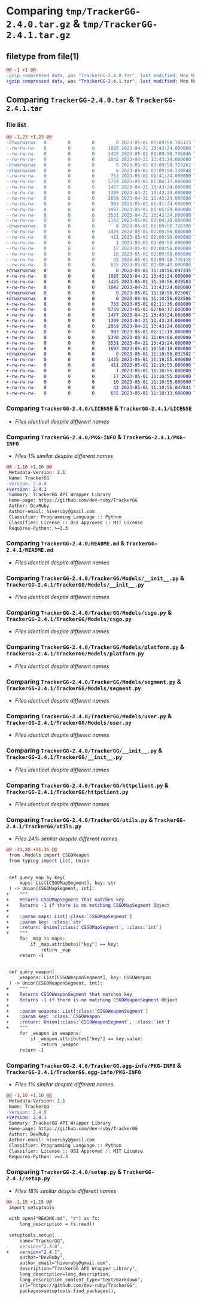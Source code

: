 # Comparing `tmp/TrackerGG-2.4.0.tar.gz` & `tmp/TrackerGG-2.4.1.tar.gz`

## filetype from file(1)

```diff
@@ -1 +1 @@
-gzip compressed data, was "TrackerGG-2.4.0.tar", last modified: Mon May  1 02:09:58 2023, max compression
+gzip compressed data, was "TrackerGG-2.4.1.tar", last modified: Mon May  1 11:10:56 2023, max compression
```

## Comparing `TrackerGG-2.4.0.tar` & `TrackerGG-2.4.1.tar`

### file list

```diff
@@ -1,23 +1,23 @@
-drwxrwxrwx   0        0        0        0 2023-05-01 02:09:58.745123 TrackerGG-2.4.0/
--rw-rw-rw-   0        0        0     1085 2023-04-21 13:43:24.000000 TrackerGG-2.4.0/LICENSE
--rw-rw-rw-   0        0        0     1425 2023-05-01 02:09:58.736846 TrackerGG-2.4.0/PKG-INFO
--rw-rw-rw-   0        0        0     1042 2023-04-21 13:43:24.000000 TrackerGG-2.4.0/README.md
-drwxrwxrwx   0        0        0        0 2023-05-01 02:09:58.720262 TrackerGG-2.4.0/TrackerGG/
-drwxrwxrwx   0        0        0        0 2023-05-01 02:09:58.734848 TrackerGG-2.4.0/TrackerGG/Models/
--rw-rw-rw-   0        0        0      753 2023-05-01 01:41:24.000000 TrackerGG-2.4.0/TrackerGG/Models/__init__.py
--rw-rw-rw-   0        0        0     5759 2023-05-01 02:04:17.000000 TrackerGG-2.4.0/TrackerGG/Models/csgo.py
--rw-rw-rw-   0        0        0     1477 2023-04-21 13:43:24.000000 TrackerGG-2.4.0/TrackerGG/Models/platform.py
--rw-rw-rw-   0        0        0     1399 2023-04-21 13:43:24.000000 TrackerGG-2.4.0/TrackerGG/Models/segment.py
--rw-rw-rw-   0        0        0     2059 2023-04-21 13:43:24.000000 TrackerGG-2.4.0/TrackerGG/Models/user.py
--rw-rw-rw-   0        0        0      903 2023-05-01 01:41:24.000000 TrackerGG-2.4.0/TrackerGG/__init__.py
--rw-rw-rw-   0        0        0     3997 2023-05-01 01:05:59.000000 TrackerGG-2.4.0/TrackerGG/client.py
--rw-rw-rw-   0        0        0     3531 2023-04-21 13:43:24.000000 TrackerGG-2.4.0/TrackerGG/httpclient.py
--rw-rw-rw-   0        0        0     1143 2023-05-01 02:04:20.000000 TrackerGG-2.4.0/TrackerGG/utils.py
-drwxrwxrwx   0        0        0        0 2023-05-01 02:09:58.726390 TrackerGG-2.4.0/TrackerGG.egg-info/
--rw-rw-rw-   0        0        0     1425 2023-05-01 02:09:58.000000 TrackerGG-2.4.0/TrackerGG.egg-info/PKG-INFO
--rw-rw-rw-   0        0        0      411 2023-05-01 02:09:58.000000 TrackerGG-2.4.0/TrackerGG.egg-info/SOURCES.txt
--rw-rw-rw-   0        0        0        1 2023-05-01 02:09:58.000000 TrackerGG-2.4.0/TrackerGG.egg-info/dependency_links.txt
--rw-rw-rw-   0        0        0       17 2023-05-01 02:09:58.000000 TrackerGG-2.4.0/TrackerGG.egg-info/requires.txt
--rw-rw-rw-   0        0        0       10 2023-05-01 02:09:58.000000 TrackerGG-2.4.0/TrackerGG.egg-info/top_level.txt
--rw-rw-rw-   0        0        0       42 2023-05-01 02:09:58.746118 TrackerGG-2.4.0/setup.cfg
--rw-rw-rw-   0        0        0      655 2023-05-01 02:08:49.000000 TrackerGG-2.4.0/setup.py
+drwxrwxrwx   0        0        0        0 2023-05-01 11:10:56.047335 TrackerGG-2.4.1/
+-rw-rw-rw-   0        0        0     1085 2023-04-21 13:43:24.000000 TrackerGG-2.4.1/LICENSE
+-rw-rw-rw-   0        0        0     1425 2023-05-01 11:10:56.039583 TrackerGG-2.4.1/PKG-INFO
+-rw-rw-rw-   0        0        0     1042 2023-04-21 13:43:24.000000 TrackerGG-2.4.1/README.md
+drwxrwxrwx   0        0        0        0 2023-05-01 11:10:56.025067 TrackerGG-2.4.1/TrackerGG/
+drwxrwxrwx   0        0        0        0 2023-05-01 11:10:56.038586 TrackerGG-2.4.1/TrackerGG/Models/
+-rw-rw-rw-   0        0        0      753 2023-05-01 02:11:36.000000 TrackerGG-2.4.1/TrackerGG/Models/__init__.py
+-rw-rw-rw-   0        0        0     5759 2023-05-01 02:04:17.000000 TrackerGG-2.4.1/TrackerGG/Models/csgo.py
+-rw-rw-rw-   0        0        0     1477 2023-04-21 13:43:24.000000 TrackerGG-2.4.1/TrackerGG/Models/platform.py
+-rw-rw-rw-   0        0        0     1399 2023-04-21 13:43:24.000000 TrackerGG-2.4.1/TrackerGG/Models/segment.py
+-rw-rw-rw-   0        0        0     2059 2023-04-21 13:43:24.000000 TrackerGG-2.4.1/TrackerGG/Models/user.py
+-rw-rw-rw-   0        0        0      903 2023-05-01 02:11:19.000000 TrackerGG-2.4.1/TrackerGG/__init__.py
+-rw-rw-rw-   0        0        0     5390 2023-05-01 11:04:08.000000 TrackerGG-2.4.1/TrackerGG/client.py
+-rw-rw-rw-   0        0        0     3531 2023-04-21 13:43:24.000000 TrackerGG-2.4.1/TrackerGG/httpclient.py
+-rw-rw-rw-   0        0        0     1693 2023-05-01 10:58:10.000000 TrackerGG-2.4.1/TrackerGG/utils.py
+drwxrwxrwx   0        0        0        0 2023-05-01 11:10:56.032582 TrackerGG-2.4.1/TrackerGG.egg-info/
+-rw-rw-rw-   0        0        0     1425 2023-05-01 11:10:55.000000 TrackerGG-2.4.1/TrackerGG.egg-info/PKG-INFO
+-rw-rw-rw-   0        0        0      411 2023-05-01 11:10:55.000000 TrackerGG-2.4.1/TrackerGG.egg-info/SOURCES.txt
+-rw-rw-rw-   0        0        0        1 2023-05-01 11:10:55.000000 TrackerGG-2.4.1/TrackerGG.egg-info/dependency_links.txt
+-rw-rw-rw-   0        0        0       17 2023-05-01 11:10:55.000000 TrackerGG-2.4.1/TrackerGG.egg-info/requires.txt
+-rw-rw-rw-   0        0        0       10 2023-05-01 11:10:55.000000 TrackerGG-2.4.1/TrackerGG.egg-info/top_level.txt
+-rw-rw-rw-   0        0        0       42 2023-05-01 11:10:56.047841 TrackerGG-2.4.1/setup.cfg
+-rw-rw-rw-   0        0        0      655 2023-05-01 11:10:13.000000 TrackerGG-2.4.1/setup.py
```

### Comparing `TrackerGG-2.4.0/LICENSE` & `TrackerGG-2.4.1/LICENSE`

 * *Files identical despite different names*

### Comparing `TrackerGG-2.4.0/PKG-INFO` & `TrackerGG-2.4.1/PKG-INFO`

 * *Files 1% similar despite different names*

```diff
@@ -1,10 +1,10 @@
 Metadata-Version: 2.1
 Name: TrackerGG
-Version: 2.4.0
+Version: 2.4.1
 Summary: TrackerGG API Wrapper Library
 Home-page: https://github.com/dev-ruby/TrackerGG
 Author: DevRuby
 Author-email: hiveruby@gmail.com
 Classifier: Programming Language :: Python
 Classifier: License :: OSI Approved :: MIT License
 Requires-Python: >=3.3
```

### Comparing `TrackerGG-2.4.0/README.md` & `TrackerGG-2.4.1/README.md`

 * *Files identical despite different names*

### Comparing `TrackerGG-2.4.0/TrackerGG/Models/__init__.py` & `TrackerGG-2.4.1/TrackerGG/Models/__init__.py`

 * *Files identical despite different names*

### Comparing `TrackerGG-2.4.0/TrackerGG/Models/csgo.py` & `TrackerGG-2.4.1/TrackerGG/Models/csgo.py`

 * *Files identical despite different names*

### Comparing `TrackerGG-2.4.0/TrackerGG/Models/platform.py` & `TrackerGG-2.4.1/TrackerGG/Models/platform.py`

 * *Files identical despite different names*

### Comparing `TrackerGG-2.4.0/TrackerGG/Models/segment.py` & `TrackerGG-2.4.1/TrackerGG/Models/segment.py`

 * *Files identical despite different names*

### Comparing `TrackerGG-2.4.0/TrackerGG/Models/user.py` & `TrackerGG-2.4.1/TrackerGG/Models/user.py`

 * *Files identical despite different names*

### Comparing `TrackerGG-2.4.0/TrackerGG/__init__.py` & `TrackerGG-2.4.1/TrackerGG/__init__.py`

 * *Files identical despite different names*

### Comparing `TrackerGG-2.4.0/TrackerGG/httpclient.py` & `TrackerGG-2.4.1/TrackerGG/httpclient.py`

 * *Files identical despite different names*

### Comparing `TrackerGG-2.4.0/TrackerGG/utils.py` & `TrackerGG-2.4.1/TrackerGG/utils.py`

 * *Files 24% similar despite different names*

```diff
@@ -21,20 +21,36 @@
 from .Models import CSGOWeapon
 from typing import List, Union
 
 
 def query_map_by_key(
     maps: List[CSGOMapSegment], key: str
 ) -> Union[CSGOMapSegment, int]:
+    """
+    Returns CSGOMapSegment that matches key
+    Returns -1 if there is no matching CSGOMapSegment Object
+
+    :param maps: List[:class:`CSGOMapSegment`]
+    :param key: :class:`str`
+    :return: Union[:class:`CSGOMapSegment`, :class:`int`]
+    """
     for _map in maps:
         if _map.attributes["key"] == key:
             return _map
     return -1
 
 
 def query_weapon(
     weapons: List[CSGOWeaponSegment], key: CSGOWeapon
 ) -> Union[CSGOWeaponSegment, int]:
+    """
+    Returns CSGOWeaponSegment that matches key
+    Returns -1 if there is no matching CSGOWeaponSegment Object
+
+    :param weapons: List[:class:`CSGOWeaponSegment`]
+    :param key: :class:`CSGOWeapon`
+    :return: Union[:class:`CSGOWeaponSegment`, :class:`int`]
+    """
     for _weapon in weapons:
         if _weapon.attributes["key"] == key.value:
             return _weapon
     return -1
```

### Comparing `TrackerGG-2.4.0/TrackerGG.egg-info/PKG-INFO` & `TrackerGG-2.4.1/TrackerGG.egg-info/PKG-INFO`

 * *Files 1% similar despite different names*

```diff
@@ -1,10 +1,10 @@
 Metadata-Version: 2.1
 Name: TrackerGG
-Version: 2.4.0
+Version: 2.4.1
 Summary: TrackerGG API Wrapper Library
 Home-page: https://github.com/dev-ruby/TrackerGG
 Author: DevRuby
 Author-email: hiveruby@gmail.com
 Classifier: Programming Language :: Python
 Classifier: License :: OSI Approved :: MIT License
 Requires-Python: >=3.3
```

### Comparing `TrackerGG-2.4.0/setup.py` & `TrackerGG-2.4.1/setup.py`

 * *Files 18% similar despite different names*

```diff
@@ -1,15 +1,15 @@
 import setuptools
 
 with open("README.md", "r") as fs:
     long_description = fs.read()
 
 setuptools.setup(
     name="TrackerGG",
-    version="2.4.0",
+    version="2.4.1",
     author="DevRuby",
     author_email="hiveruby@gmail.com",
     description="TrackerGG API Wrapper Library",
     long_description=long_description,
     long_description_content_type="text/markdown",
     url="https://github.com/dev-ruby/TrackerGG",
     packages=setuptools.find_packages(),
```

